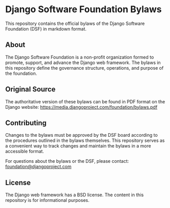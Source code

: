 # Django Software Foundation Bylaws

This repository contains the official bylaws of the Django Software Foundation (DSF) in markdown format.

## About

The Django Software Foundation is a non-profit organization formed to promote, support, and advance the Django web framework. The bylaws in this repository define the governance structure, operations, and purpose of the foundation.

## Original Source

The authoritative version of these bylaws can be found in PDF format on the Django website:
https://media.djangoproject.com/foundation/bylaws.pdf

## Contributing

Changes to the bylaws must be approved by the DSF board according to the procedures outlined in the bylaws themselves. This repository serves as a convenient way to track changes and maintain the bylaws in a more accessible format.

For questions about the bylaws or the DSF, please contact: foundation@djangoproject.com

## License

The Django web framework has a BSD license. The content in this repository is for informational purposes.
